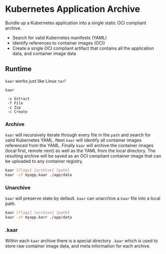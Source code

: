 # Kubernetes Application Archive

Bundle up a Kubernetes application into a single static OCI compliant archive. 

 - Search for valid Kubernetes manifests (YAML)
 - Identify references to container images (OCI)
 - Create a single OCI compliant artifact that contains all the application data, and container image data



## Runtime

`kaar` works just like Linux `tar`! 

``` 
kaar

 -x Extract
 -f File
 -z Zip
 -c Create
```

### Archive

`kaar` will recursively iterate through every file in the `path` and search for valid Kubernetes YAML.
Next `kaar` will identify all container images referenced from the YAML.
Finally `kaar` will archive the container images (local first, remote next) as well as the YAML from the local directory.
The resulting archive will be saved as an OCI compliant container image that can be uploaded to any container registry.

```bash 
kaar [flags] [archive] [path]
kaar -cf myapp.kaar ./app/data
```

### Unarchive

`kaar` will preserve state by default.
`kaar` can unarchive a `kaar` file into a local path.

```bash 
kaar [flags] [archive] [path]
kaar -xf myapp.karr ./app/data
```

### .kaar 

Within each `kaar` archive there is a special directory `.kaar` which is used to store raw container image data, and meta information for each archive.
